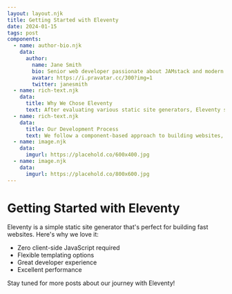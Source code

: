 ```yaml
---
layout: layout.njk
title: Getting Started with Eleventy
date: 2024-01-15
tags: post
components:
  - name: author-bio.njk
    data:
      author:
        name: Jane Smith
        bio: Senior web developer passionate about JAMstack and modern web development.
        avatar: https://i.pravatar.cc/300?img=1
        twitter: janesmith
  - name: rich-text.njk
    data:
      title: Why We Chose Eleventy
      text: After evaluating various static site generators, Eleventy stood out for its simplicity and flexibility. It allows us to build fast, maintainable websites without unnecessary complexity.
  - name: rich-text.njk
    data:
      title: Our Development Process
      text: We follow a component-based approach to building websites, making our code modular and reusable. This helps us maintain consistency across our projects.
  - name: image.njk
    data:
      imgurl: https://placehold.co/600x400.jpg
  - name: image.njk
    data:
      imgurl: https://placehold.co/800x600.jpg
---
```

# Getting Started with Eleventy

Eleventy is a simple static site generator that's perfect for building fast websites. Here's why we love it:

- Zero client-side JavaScript required
- Flexible templating options
- Great developer experience
- Excellent performance

Stay tuned for more posts about our journey with Eleventy!